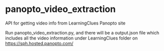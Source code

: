 # panopto_video_extraction
API for getting video info from LearningClues Panopto site

Run panopto_video_extraction.py, and there will be a output.json file which includes all the video information under LearningClues folder on https://sph.hosted.panopto.com/
